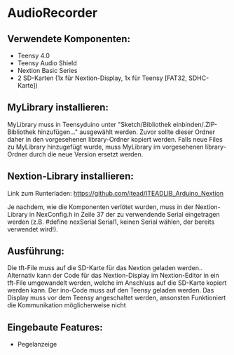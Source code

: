 # AudioRecorder

## Verwendete Komponenten:
- Teensy 4.0
- Teensy Audio Shield
- Nextion Basic Series
- 2 SD-Karten (1x für Nextion-Display, 1x für Teensy [FAT32, SDHC-Karte])

## MyLibrary installieren:
MyLibrary muss in Teensyduino unter "Sketch/Bibliothek einbinden/.ZIP-Bibliothek hinzufügen..." ausgewählt werden.
Zuvor sollte dieser Ordner daher in den vorgesehenen library-Ordner kopiert werden. Falls neue Files zu MyLibrary hinzugefügt wurde, muss MyLibrary im vorgesehenen library-Ordner durch die neue Version ersetzt werden.

## Nextion-Library installieren:
Link zum Runterladen:
https://github.com/itead/ITEADLIB_Arduino_Nextion

Je nachdem, wie die Komponenten verlötet wurden, muss in der Nextion-Library in NexConfig.h in Zeile 37 der zu verwendende Serial eingetragen werden (z.B. #define nexSerial Serial1, keinen Serial wählen, der bereits verwendet wird!).

## Ausführung:
Die tft-File muss auf die SD-Karte für das Nextion geladen werden..
Alternativ kann der Code für das Nextion-Display im Nextion-Editor in ein tft-File umgewandelt werden, welche im Anschluss auf die SD-Karte kopiert werden kann.
Der ino-Code muss auf den Teensy geladen werden. Das Display muss vor dem Teensy angeschaltet werden, ansonsten Funktioniert die Kommunikation möglicherweise nicht

## Eingebaute Features:
- Pegelanzeige

